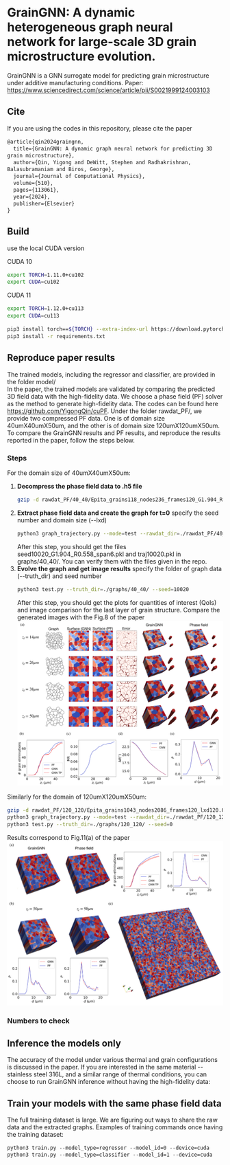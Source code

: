 # GrainGNN: A dynamic heterogeneous graph neural network for large-scale 3D grain microstructure evolution.
GrainGNN is a GNN surrogate model for predicting grain microstructure under additive manufacturing conditions. Paper: https://www.sciencedirect.com/science/article/pii/S0021999124003103
## Cite

If you are using the codes in this repository, please cite the paper
```
@article{qin2024graingnn,
  title={GrainGNN: A dynamic graph neural network for predicting 3D grain microstructure},
  author={Qin, Yigong and DeWitt, Stephen and Radhakrishnan, Balasubramaniam and Biros, George},
  journal={Journal of Computational Physics},
  volume={510},
  pages={113061},
  year={2024},
  publisher={Elsevier}
}
```

## Build
use the local CUDA version

CUDA 10
```sh
export TORCH=1.11.0+cu102
export CUDA=cu102
```
CUDA 11
```sh
export TORCH=1.12.0+cu113
export CUDA=cu113
```

```sh
pip3 install torch==${TORCH} --extra-index-url https://download.pytorch.org/whl/${CUDA}
pip3 install -r requirements.txt
```

## Reproduce paper results
The trained models, including the regressor and classifier, are provided in the folder model/   
In the paper, the trained models are validated by comparing the predicted 3D field data with the high-fidelity data. We choose a phase field (PF) solver as the method to generate high-fidelity data. The codes can be found here https://github.com/YigongQin/cuPF. Under the folder rawdat_PF/, we provide two compressed PF data. One is of domain size 40umX40umX50um, and the other is of domain size 120umX120umX50um. To compare the GrainGNN results and PF results, and reproduce the results reported in the paper, follow the steps below.

### Steps
For the domain size of 40umX40umX50um:
1. **Decompress the phase field data to .h5 file**
   ```sh
   gzip -d rawdat_PF/40_40/Epita_grains118_nodes236_frames120_G1.904_Rmax0.558_seed10020_Mt36920_train0_test1_rank0.h5.gz
   ```
2. **Extract phase field data and create the graph for t=0**
   specify the seed number and domain size (--lxd)
   ```sh
   python3 graph_trajectory.py --mode=test --rawdat_dir=./rawdat_PF/40_40/ --seed=10020 --lxd=40 --save_dir=./graphs/40_40/
   ```
   After this step, you should get the files seed10020_G1.904_R0.558_span6.pkl and traj10020.pkl in graphs/40_40/. You can verify them with the files given in the repo.
3. **Evolve the graph and get image results**
   specify the folder of graph data (--truth_dir) and seed number
   ```sh
   python3 test.py --truth_dir=./graphs/40_40/ --seed=10020
   ```
   After this step, you should get the plots for quantities of interest (QoIs) and image comparison for the last layer of grain structure. Compare the generated images with the Fig.8 of the paper
![Alt text](figures/paper_fig8.png)

Similarly for the domain of 120umX120umX50um:
```sh
gzip -d rawdat_PF/120_120/Epita_grains1043_nodes2086_frames120_lxd120.000008_G10.000_Rmax2.000_UC20.000_seed0_Mt10300_rank0.h5.gz
python3 graph_trajectory.py --mode=test --rawdat_dir=./rawdat_PF/120_120/ --seed=0 --lxd=120 --save_dir=./graphs/120_120/
python3 test.py --truth_dir=./graphs/120_120/ --seed=0
```
Results correspond to Fig.11(a) of the paper
![Alt text](figures/paper_fig11.png)
### Numbers to check



## Inference the models only
The accuracy of the model under various thermal and grain configurations is discussed in the paper. If you are interested in the same material -- stainless steel 316L, and a similar range of thermal conditions, you can choose to run GrainGNN inference without having the high-fidelity data:



## Train your models with the same phase field data
The full training dataset is large. We are figuring out ways to share the raw data and the extracted graphs. Examples of training commands once having the training dataset:
```
python3 train.py --model_type=regressor --model_id=0 --device=cuda
python3 train.py --model_type=classifier --model_id=1 --device=cuda
```


